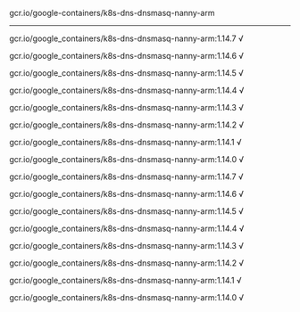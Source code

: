 gcr.io/google-containers/k8s-dns-dnsmasq-nanny-arm 

----
gcr.io/google_containers/k8s-dns-dnsmasq-nanny-arm:1.14.7 √

gcr.io/google_containers/k8s-dns-dnsmasq-nanny-arm:1.14.6 √

gcr.io/google_containers/k8s-dns-dnsmasq-nanny-arm:1.14.5 √

gcr.io/google_containers/k8s-dns-dnsmasq-nanny-arm:1.14.4 √

gcr.io/google_containers/k8s-dns-dnsmasq-nanny-arm:1.14.3 √

gcr.io/google_containers/k8s-dns-dnsmasq-nanny-arm:1.14.2 √

gcr.io/google_containers/k8s-dns-dnsmasq-nanny-arm:1.14.1 √

gcr.io/google_containers/k8s-dns-dnsmasq-nanny-arm:1.14.0 √

gcr.io/google_containers/k8s-dns-dnsmasq-nanny-arm:1.14.7 √

gcr.io/google_containers/k8s-dns-dnsmasq-nanny-arm:1.14.6 √

gcr.io/google_containers/k8s-dns-dnsmasq-nanny-arm:1.14.5 √

gcr.io/google_containers/k8s-dns-dnsmasq-nanny-arm:1.14.4 √

gcr.io/google_containers/k8s-dns-dnsmasq-nanny-arm:1.14.3 √

gcr.io/google_containers/k8s-dns-dnsmasq-nanny-arm:1.14.2 √

gcr.io/google_containers/k8s-dns-dnsmasq-nanny-arm:1.14.1 √

gcr.io/google_containers/k8s-dns-dnsmasq-nanny-arm:1.14.0 √

